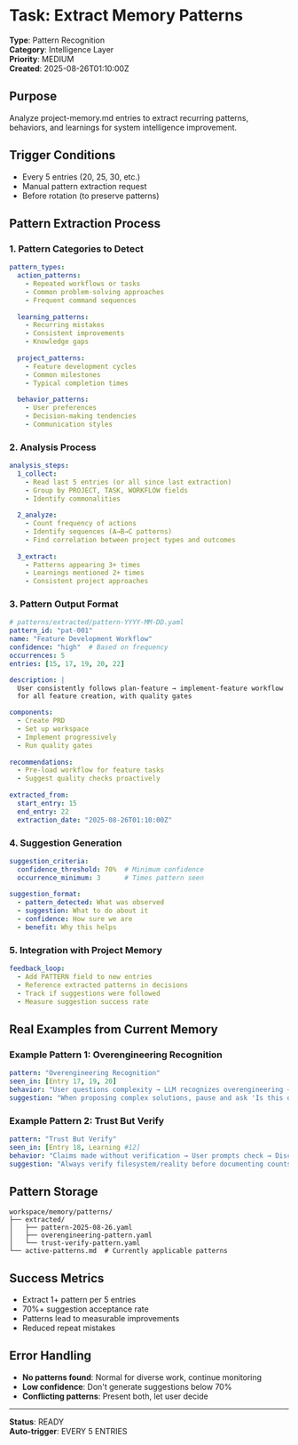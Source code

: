 <!-- version: 3.2.0 -->
<!-- system_version: 3.2.0 -->
<!-- last_modified: 2025-08-28T02:17:40.843831Z -->
<!-- migration_path: auto-generated -->

<!-- last_modified: 2025-08-28T02:17:11.268991Z -->
<!-- migration_path: auto-generated -->

<!-- last_modified: 2025-08-28T02:14:16Z -->
<!-- migration_path: auto-generated -->

# Task: Extract Memory Patterns
**Type**: Pattern Recognition  
**Category**: Intelligence Layer  
**Priority**: MEDIUM  
**Created**: 2025-08-26T01:10:00Z  

## Purpose
Analyze project-memory.md entries to extract recurring patterns, behaviors, and learnings for system intelligence improvement.

## Trigger Conditions
- Every 5 entries (20, 25, 30, etc.)
- Manual pattern extraction request
- Before rotation (to preserve patterns)

## Pattern Extraction Process

### 1. Pattern Categories to Detect
```yaml
pattern_types:
  action_patterns:
    - Repeated workflows or tasks
    - Common problem-solving approaches
    - Frequent command sequences
    
  learning_patterns:
    - Recurring mistakes
    - Consistent improvements
    - Knowledge gaps
    
  project_patterns:
    - Feature development cycles
    - Common milestones
    - Typical completion times
    
  behavior_patterns:
    - User preferences
    - Decision-making tendencies
    - Communication styles
```

### 2. Analysis Process
```yaml
analysis_steps:
  1_collect:
    - Read last 5 entries (or all since last extraction)
    - Group by PROJECT, TASK, WORKFLOW fields
    - Identify commonalities
    
  2_analyze:
    - Count frequency of actions
    - Identify sequences (A→B→C patterns)
    - Find correlation between project types and outcomes
    
  3_extract:
    - Patterns appearing 3+ times
    - Learnings mentioned 2+ times  
    - Consistent project approaches
```

### 3. Pattern Output Format
```yaml
# patterns/extracted/pattern-YYYY-MM-DD.yaml
pattern_id: "pat-001"
name: "Feature Development Workflow"
confidence: "high"  # Based on frequency
occurrences: 5
entries: [15, 17, 19, 20, 22]

description: |
  User consistently follows plan-feature → implement-feature workflow
  for all feature creation, with quality gates

components:
  - Create PRD
  - Set up workspace
  - Implement progressively
  - Run quality gates
  
recommendations:
  - Pre-load workflow for feature tasks
  - Suggest quality checks proactively
  
extracted_from:
  start_entry: 15
  end_entry: 22
  extraction_date: "2025-08-26T01:10:00Z"
```

### 4. Suggestion Generation
```yaml
suggestion_criteria:
  confidence_threshold: 70%  # Minimum confidence
  occurrence_minimum: 3      # Times pattern seen
  
suggestion_format:
  - pattern_detected: What was observed
  - suggestion: What to do about it
  - confidence: How sure we are
  - benefit: Why this helps
```

### 5. Integration with Project Memory
```yaml
feedback_loop:
  - Add PATTERN field to new entries
  - Reference extracted patterns in decisions
  - Track if suggestions were followed
  - Measure suggestion success rate
```

## Real Examples from Current Memory

### Example Pattern 1: Overengineering Recognition
```yaml
pattern: "Overengineering Recognition"
seen_in: [Entry 17, 19, 20]
behavior: "User questions complexity → LLM recognizes overengineering → Simplification"
suggestion: "When proposing complex solutions, pause and ask 'Is this overengineering?'"
```

### Example Pattern 2: Trust But Verify
```yaml
pattern: "Trust But Verify"
seen_in: [Entry 18, Learning #12]
behavior: "Claims made without verification → User prompts check → Discrepancy found"
suggestion: "Always verify filesystem/reality before documenting counts or status"
```

## Pattern Storage
```
workspace/memory/patterns/
├── extracted/
│   ├── pattern-2025-08-26.yaml
│   ├── overengineering-pattern.yaml
│   └── trust-verify-pattern.yaml
└── active-patterns.md  # Currently applicable patterns
```

## Success Metrics
- Extract 1+ pattern per 5 entries
- 70%+ suggestion acceptance rate
- Patterns lead to measurable improvements
- Reduced repeat mistakes

## Error Handling
- **No patterns found**: Normal for diverse work, continue monitoring
- **Low confidence**: Don't generate suggestions below 70%
- **Conflicting patterns**: Present both, let user decide

---
**Status**: READY  
**Auto-trigger**: EVERY 5 ENTRIES